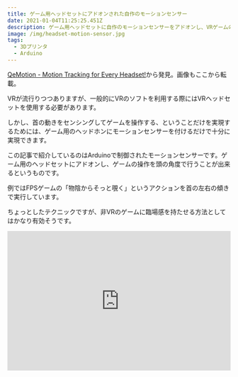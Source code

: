 ```yaml
---
title: ゲーム用ヘッドセットにアドオンされた自作のモーションセンサー
date: 2021-01-04T11:25:25.451Z
description: ゲーム用ヘッドセットに自作のモーションセンサーをアドオンし、VRゲームのように遊べるようにした作例を紹介します。
image: /img/headset-motion-sensor.jpg
tags:
  - 3Dプリンタ
  - Arduino
---
```

[QeMotion - Motion Tracking for Every Headset!](https://www.instructables.com/QeMotion/)から発見。画像もここから転載。

VRが流行りつつありますが、一般的にVRのソフトを利用する際にはVRヘッドセットを使用する必要があります。

しかし、首の動きをセンシングしてゲームを操作する、ということだけを実現するためには、ゲーム用のヘッドホンにモーションセンサーを付けるだけで十分に実現できます。

この記事で紹介しているのはArduinoで制御されたモーションセンサーです。ゲーム用のヘッドセットにアドオンし、ゲームの操作を頭の角度で行うことが出来るというものです。

例ではFPSゲームの「物陰からそっと覗く」というアクションを首の左右の傾きで実行しています。

ちょっとしたテクニックですが、非VRのゲームに臨場感を持たせる方法としてはかなり有効そうです。

<iframe width="100%" height="315" src="https://www.youtube.com/embed/ipy3bQsr_oE" frameborder="0" allow="accelerometer; autoplay; clipboard-write; encrypted-media; gyroscope; picture-in-picture" allowfullscreen></iframe>
